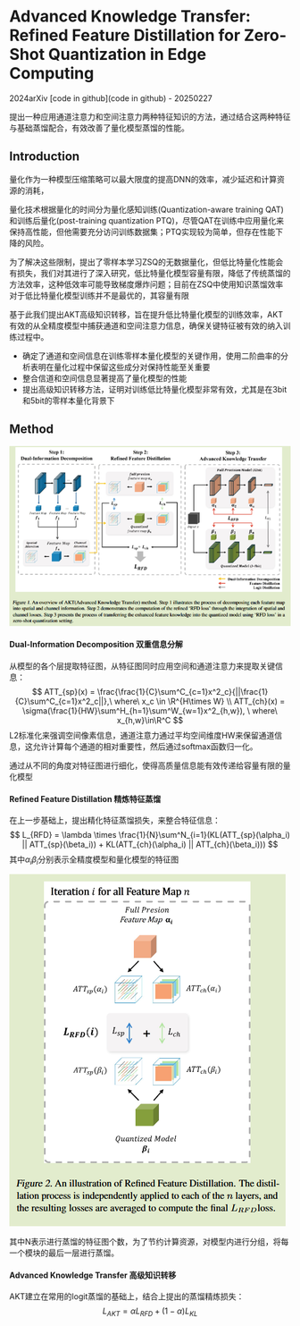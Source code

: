 # Advanced Knowledge Transfer: Refined Feature Distillation for Zero-Shot Quantization in Edge Computing

2024arXiv	[code in github](code in github)	-	20250227

提出一种应用通道注意力和空间注意力两种特征知识的方法，通过结合这两种特征与基础蒸馏配合，有效改善了量化模型蒸馏的性能。

## Introduction 

量化作为一种模型压缩策略可以最大限度的提高DNN的效率，减少延迟和计算资源的消耗，

量化技术根据量化的时间分为量化感知训练(Quantization-aware training QAT)和训练后量化(post-training quantization PTQ)，尽管QAT在训练中应用量化来保持高性能，但他需要充分访问训练数据集；PTQ实现较为简单，但存在性能下降的风险。

为了解决这些限制，提出了零样本学习ZSQ的无数据量化，但低比特量化性能会有损失，我们对其进行了深入研究，低比特量化模型容量有限，降低了传统蒸馏的方法效率，这种低效率可能导致梯度爆炸问题；目前在ZSQ中使用知识蒸馏效率对于低比特量化模型训练并不是最优的，其容量有限

基于此我们提出AKT高级知识转移，旨在提升低比特量化模型的训练效率，AKT有效的从全精度模型中捕获通道和空间注意力信息，确保关键特征被有效的纳入训练过程中。

- 确定了通道和空间信息在训练零样本量化模型的关键作用，使用二阶曲率的分析表明在量化过程中保留这些成分对保持性能至关重要
- 整合信道和空间信息显著提高了量化模型的性能
- 提出高级知识转移方法，证明对训练低比特量化模型非常有效，尤其是在3bit和5bit的零样本量化背景下

## Method

![image-20250227163348872](imgs/image-20250227163348872.png)

#### Dual-Information Decomposition  双重信息分解

从模型的各个层提取特征图，从特征图同时应用空间和通道注意力来提取关键信息：
$$
ATT_{sp}(x) = \frac{\frac{1}{C}\sum^C_{c=1}x^2_c}{||\frac{1}{C}\sum^C_{c=1}x^2_c||},\ where\ x_c \in \R^{H\times W} \\
ATT_{ch}(x) = \sigma(\frac{1}{HW}\sum^H_{h=1}\sum^W_{w=1}x^2_{h,w}), \ where\ x_{h,w}\in\R^C
$$
L2标准化来强调空间像素信息，通道注意力通过平均空间维度HW来保留通道信息，这允许计算每个通道的相对重要性，然后通过softmax函数归一化。

通过从不同的角度对特征图进行细化，使得高质量信息能有效传递给容量有限的量化模型

#### Refined Feature Distillation  精炼特征蒸馏

在上一步基础上，提出精化特征蒸馏损失，来整合特征信息：
$$
L_{RFD} = \lambda \times \frac{1}{N}\sum^N_{i=1}(KL(ATT_{sp}(\alpha_i) || ATT_{sp}(\beta_i)) + KL(ATT_{ch}(\alpha_i) || ATT_{ch}(\beta_i)))
$$
其中$\alpha_i \beta_i$分别表示全精度模型和量化模型的特征图

![image-20250227173230303](imgs/image-20250227173230303.png)

其中N表示进行蒸馏的特征图个数，为了节约计算资源，对模型内进行分组，将每一个模块的最后一层进行蒸馏。

#### Advanced Knowledge Transfer  高级知识转移

AKT建立在常用的logit蒸馏的基础上，结合上提出的蒸馏精炼损失：
$$
L_{AKT} = \alpha L_{RFD} + (1-\alpha) L_{KL}
$$
